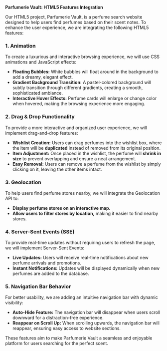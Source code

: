 **Parfumerie Vault: HTML5 Features Integration**

Our HTML5 project, Parfumerie Vault, is a perfume search website designed to help users find perfumes based on their scent notes. To enhance the user experience, we are integrating the following HTML5 features:

### 1. Animation
To create a luxurious and interactive browsing experience, we will use CSS animations and JavaScript effects:

- **Floating Bubbles:** White bubbles will float around in the background to add a dreamy, elegant effect.
- **Gradient Background Transition:** A pastel-colored background will subtly transition through different gradients, creating a smooth, sophisticated ambiance.
- **Interactive Hover Effects:** Perfume cards will enlarge or change color when hovered, making the browsing experience more engaging.

### 2. Drag & Drop Functionality
To provide a more interactive and organized user experience, we will implement drag-and-drop features:

- **Wishlist Creation:** Users can drag perfumes into the wishlist box, where the item will be **duplicated** instead of removed from its original position.
- **Item Adjustment:** Once placed in the wishlist, the perfume will **shrink in size** to prevent overlapping and ensure a neat arrangement.
- **Easy Removal:** Users can remove a perfume from the wishlist by simply clicking on it, leaving the other items intact.

### 3. Geolocation
To help users find perfume stores nearby, we will integrate the Geolocation API to:

- **Display perfume stores on an interactive map.**
- **Allow users to filter stores by location,** making it easier to find nearby stores.

### 4. Server-Sent Events (SSE)
To provide real-time updates without requiring users to refresh the page, we will implement Server-Sent Events:

- **Live Updates:** Users will receive real-time notifications about new perfume arrivals and promotions.
- **Instant Notifications:** Updates will be displayed dynamically when new perfumes are added to the database.

### 5. Navigation Bar Behavior
For better usability, we are adding an intuitive navigation bar with dynamic visibility:

- **Auto-Hide Feature:** The navigation bar will disappear when users scroll downward for a distraction-free experience.
- **Reappear on Scroll Up:** When scrolling upwards, the navigation bar will reappear, ensuring easy access to website sections.

These features aim to make Parfumerie Vault a seamless and enjoyable platform for users searching for the perfect scent.
